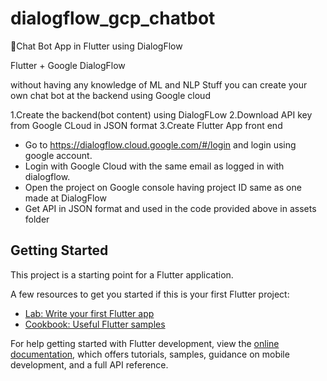 # dialogflow_gcp_chatbot

🤯Chat Bot App in Flutter using DialogFlow

Flutter + Google DialogFlow

without having any knowledge of ML and NLP Stuff you can create your own chat bot at the backend using Google cloud

1.Create the backend(bot content) using DialogFLow
2.Download API key from Google CLoud in JSON format
3.Create Flutter App front end

- Go to https://dialogflow.cloud.google.com/#/login and login using google account.
- Login with Google Cloud with the same email as logged in with dialogflow.
- Open the project on Google console having project ID same as one made at DialogFlow
- Get API in JSON format and used in the code provided above in assets folder


## Getting Started

This project is a starting point for a Flutter application.

A few resources to get you started if this is your first Flutter project:

- [Lab: Write your first Flutter app](https://docs.flutter.dev/get-started/codelab)
- [Cookbook: Useful Flutter samples](https://docs.flutter.dev/cookbook)

For help getting started with Flutter development, view the
[online documentation](https://docs.flutter.dev/), which offers tutorials,
samples, guidance on mobile development, and a full API reference.
